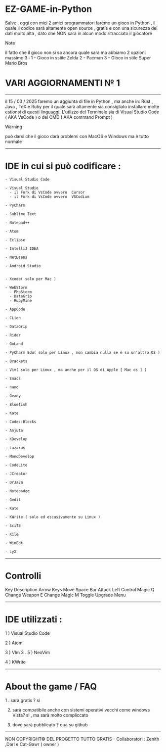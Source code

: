 # EZ-GAME-in-Python
Salve , oggi con miei 2 amici programmatori faremo un gioco in Python ,
il quale il codice sarà altamente open source , gratis e con una
sicurezza dei dati molto alta , dato che NON sarà in alcun modo ritracciato il giocatore

> [!NOTE]
> il fatto che il gioco non si sa ancora quale sarà ma abbiamo
> 2 opzioni massimo 3 :
> 1 - Gioco in sstile Zelda
> 2 - Pacman
> 3 - Gioco in stile Super Mario Bros

# VARI AGGIORNAMENTI № 1
---------------------------------------------
il 15 / 03 / 2025 faremo un aggiunta di file in Python , ma anche in:
Rust , Java , TeX e Ruby
per il quale sarà altamente sia consigliato installare molte estionsi di questi linguaggi.
L'utlizzo del Terminale sia di Visual Studio Code ( AKA VsCode ) o del CMD ( AKA command Prompt )

> [!WARNING]
> può darsi che il gioco darà problemi con MacOS e Windows ma è tutto normale

---------------------------------------------
# IDE  in cui si può codificare :
    - Visual Studio Code
    
    - Visual Studio
      - il Fork di VsCode ovvero  Cursor 
      - il Fork di VsCode ovvero  VSCodium
   
    - PyCharm
    
    - Sublime Text
    
    - Notepad++
    
    - Atom
    
    - Eclipse
    
    - IntelliJ IDEA
    
    - NetBeans
    
    - Android Studio
    
    
    - Xcode( solo per Mac )
    
    - WebStorm
      - PhpStorm
      - DataGrip 
      - RubyMine
    
    - AppCode
    
    - CLion
    
    - DataGrip
    
    - Rider
    
    - GoLand
    
    - PyCharm Edu( solo per Linux , non cambia nulla se è su un'altro OS )
    
    - Brackets
    
    - Vim( solo per Linux , ma anche per il OS di Apple [ Mac os ] )     
    
    - Emacs
    
    - nano
    
    - Geany
    
    - Bluefish
    
    - Kate
    
    - Code::Blocks
    
    - Anjuta
    
    - KDevelop
    
    - Lazarus
    
    - MonoDevelop   
    
    - CodeLite      
    
    - JCreator
    
    - DrJava
    
    - Notepadqq
    
    - Gedit
    
    - Kate
    
    - KWrite ( solo ed escusivamente su Linux )
    
    - SciTE
    
    - Kile
    
    - WinEdt
    
    - LyX

---------------------------------------------
# Controlli

Key	               Description
Arrow Keys	       Move
Space Bar	       Attack
Left Control       Magic
Q	               Change Weapon
E	               Change Magic
M	               Toggle Upgrade Menu

    
---------------------------------------------

# IDE utilizzati :
1 ) Visual Studio Code

2 ) Atom

3 ) VIm
   3 . 5 ) NeoVim

4 ) KWrite

---------------------------------------------

# About the game  / FAQ

1 . sarà gratis ?
si

2. sarà compatibile anche con sistemi operativi vecchi come windows Vista?
si , ma sarà molto compliccato

3. dove sarà pubblicato ?
qua su github

---------------------------------------------

NON COPYRIGHT© DEL PROGETTO TUTTO GRATIS           -     Collaboratori : Zenith  ,Darl e Cat-Gawr ( owner )        
   
